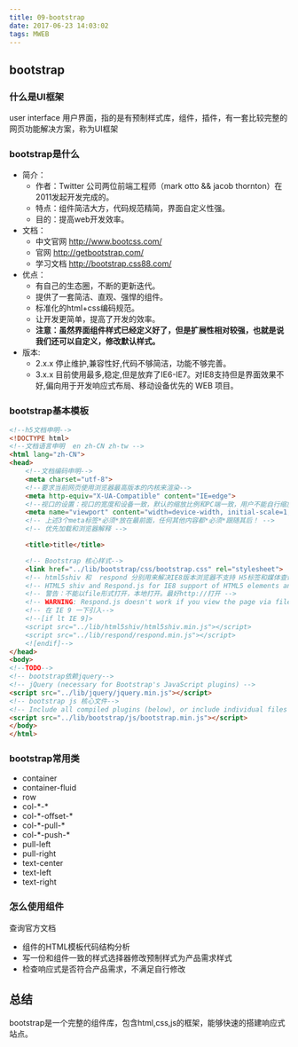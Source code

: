 ```yaml
---
title: 09-bootstrap
date: 2017-06-23 14:03:02
tags: MWEB
---
```

## bootstrap


### 什么是UI框架

user interface 用户界面，指的是有预制样式库，组件，插件，有一套比较完整的网页功能解决方案，称为UI框架

### bootstrap是什么

- 简介：  
    + 作者：Twitter  公司两位前端工程师（mark otto && jacob thornton）在2011发起开发完成的。
    + 特点：组件简洁大方，代码规范精简，界面自定义性强。
    + 目的：提高web开发效率。  
- 文档：  
    + 中文官网  http://www.bootcss.com/
    + 官网 http://getbootstrap.com/
    + 学习文档 http://bootstrap.css88.com/  
- 优点：  
    + 有自己的生态圈，不断的更新迭代。
    + 提供了一套简洁、直观、强悍的组件。
    + 标准化的html+css编码规范。
    + 让开发更简单，提高了开发的效率。
    + **注意：虽然界面组件样式已经定义好了，但是扩展性相对较强，也就是说我们还可以自定义，修改默认样式。**
- 版本:  
    + 2.x.x  停止维护,兼容性好,代码不够简洁，功能不够完善。
    + 3.x.x  目前使用最多,稳定,但是放弃了IE6-IE7。对IE8支持但是界面效果不好,偏向用于开发响应式布局、移动设备优先的 WEB 项目。

### bootstrap基本模板

````html
<!--h5文档申明-->
<!DOCTYPE html>
<!--文档语言申明  en zh-CN zh-tw -->
<html lang="zh-CN">
<head>
    <!--文档编码申明-->
    <meta charset="utf-8">
    <!--要求当前网页使用浏览器最高版本的内核来渲染-->
    <meta http-equiv="X-UA-Compatible" content="IE=edge">
    <!--视口的设置：视口的宽度和设备一致，默认的缩放比例和PC端一致，用户不能自行缩放-->
    <meta name="viewport" content="width=device-width, initial-scale=1, user-scalable=0">
    <!-- 上述3个meta标签*必须*放在最前面，任何其他内容都*必须*跟随其后！ -->
    <!-- 优先加载和浏览器解释 -->

    <title>title</title>

    <!-- Bootstrap 核心样式-->
    <link href="../lib/bootstrap/css/bootstrap.css" rel="stylesheet">
    <!-- html5shiv 和  respond 分别用来解决IE8版本浏览器不支持 H5标签和媒体查询的  不兼容问题-->
    <!-- HTML5 shiv and Respond.js for IE8 support of HTML5 elements and media queries -->
    <!-- 警告：不能以file形式打开，本地打开。最好http://打开 -->
    <!-- WARNING: Respond.js doesn't work if you view the page via file:// -->
    <!-- 在 IE 9 一下引入-->
    <!--[if lt IE 9]>
    <script src="../lib/html5shiv/html5shiv.min.js"></script>
    <script src="../lib/respond/respond.min.js"></script>
    <![endif]-->
</head>
<body>
<!--TODO-->
<!-- bootstrap依赖jquery-->
<!-- jQuery (necessary for Bootstrap's JavaScript plugins) -->
<script src="../lib/jquery/jquery.min.js"></script>
<!-- bootstrap js 核心文件-->
<!-- Include all compiled plugins (below), or include individual files as needed -->
<script src="../lib/bootstrap/js/bootstrap.min.js"></script>
</body>
</html>
````
### bootstrap常用类

- container
- container-fluid
- row
- col-\*-\*
- col-\*-offset-\*
- col-\*-pull-\*
- col-\*-push-\*
- pull-left
- pull-right
- text-center
- text-left
- text-right

### 怎么使用组件

查询官方文档

- 组件的HTML模板代码结构分析
- 写一份和组件一致的样式选择器修改预制样式为产品需求样式
- 检查响应式是否符合产品需求，不满足自行修改

## 总结

bootstrap是一个完整的组件库，包含html,css,js的框架，能够快速的搭建响应式站点。